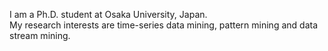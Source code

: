

I am a Ph.D. student at Osaka University, Japan.  
My research interests are time-series data mining, pattern mining and data stream mining.


